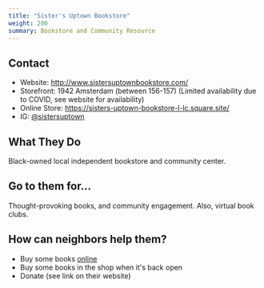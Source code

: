 ```yaml
---
title: "Sister's Uptown Bookstore"
weight: 200
summary: Bookstore and Community Resource
---
```


## Contact

* Website: http://www.sistersuptownbookstore.com/
* Storefront: 1942 Amsterdam (between 156-157) (Limited availability due to COVID, see website for availability)
* Online Store: https://sisters-uptown-bookstore-l-lc.square.site/
* IG: [@sistersuptown](https://www.instagram.com/sistersuptown)

## What They Do

Black-owned local independent bookstore and community center.

## Go to them for...

Thought-provoking books, and community engagement. Also, virtual book clubs.

## How can neighbors help them?

* Buy some books [online](https://sisters-uptown-bookstore-l-lc.square.site/)
* Buy some books in the shop when it's back open
* Donate (see link on their website)